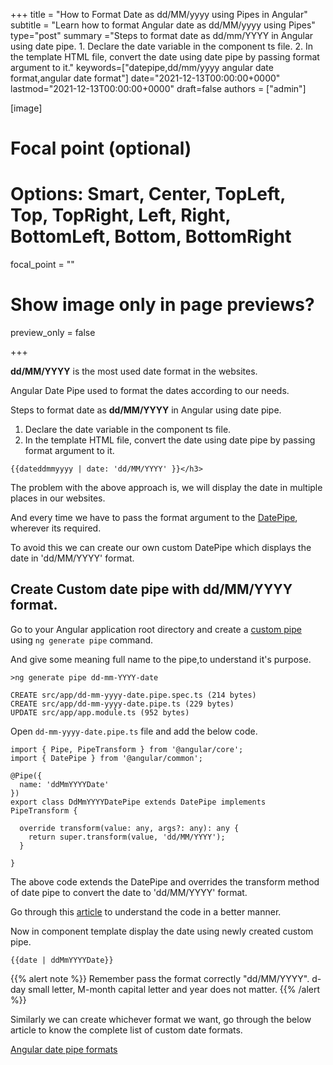+++
title = "How to Format Date as dd/MM/yyyy using Pipes in Angular"
subtitle = "Learn how to format Angular date as dd/MM/yyyy using Pipes"
type="post"
summary ="Steps to format date as dd/mm/YYYY in Angular using date pipe. 1. Declare the date variable in the component ts file. 2. In the template HTML file, convert the date using date pipe by passing format argument to it."
keywords=["datepipe,dd/mm/yyyy angular date format,angular date format"]
date="2021-12-13T00:00:00+0000"
lastmod="2021-12-13T00:00:00+0000"
draft=false
authors = ["admin"]

[image]

  # Focal point (optional)
  # Options: Smart, Center, TopLeft, Top, TopRight, Left, Right, BottomLeft, Bottom, BottomRight
  focal_point = ""

  # Show image only in page previews?
  preview_only = false

+++

**dd/MM/YYYY** is the most used date format in the websites. 

Angular Date Pipe used to format the dates according to our needs. 

Steps to format date as **dd/MM/YYYY** in Angular using date pipe.

1. Declare the date variable in the component ts file.
2. In the template HTML file, convert the date using date pipe by passing format argument to it.

```
{{dateddmmyyyy | date: 'dd/MM/YYYY' }}</h3>
```

The problem with the above approach is, we will display the date in multiple places in our websites. 

And every time we have to pass the format argument to the [DatePipe](https://www.angularjswiki.com/angular/angular-date-pipe-formatting-date-times-in-angular-with-examples/), wherever its required. 

To avoid this we can create our own custom DatePipe which displays the date in 'dd/MM/YYYY' format.

## Create Custom date pipe with dd/MM/YYYY format. 

Go to your Angular application root directory and create a [custom pipe](https://www.angularjswiki.com/pipes/custompipe/) using `ng generate pipe` command. 

And give some meaning full name to the pipe,to understand it's purpose. 

```
>ng generate pipe dd-mm-YYYY-date

CREATE src/app/dd-mm-yyyy-date.pipe.spec.ts (214 bytes)
CREATE src/app/dd-mm-yyyy-date.pipe.ts (229 bytes)
UPDATE src/app/app.module.ts (952 bytes)
```

Open `dd-mm-yyyy-date.pipe.ts` file and add the below code.

```
import { Pipe, PipeTransform } from '@angular/core';
import { DatePipe } from '@angular/common';

@Pipe({
  name: 'ddMmYYYYDate'
})
export class DdMmYYYYDatePipe extends DatePipe implements PipeTransform {

  override transform(value: any, args?: any): any {
    return super.transform(value, 'dd/MM/YYYY');
  }

}
```
The above code extends the DatePipe and overrides the transform method of date pipe to convert the date to 'dd/MM/YYYY' format. 

Go through this [article](https://www.angularjswiki.com/angular/angular-date-pipe-formatting-date-times-in-angular-with-examples/#creating-custom-date-pipe-in-angular) to understand the code in a better manner.

Now in component template display the date using newly created custom pipe. 

```
{{date | ddMmYYYYDate}}
```

{{% alert note %}}
Remember pass the format correctly "dd/MM/YYYY". d-day small letter, M-month capital letter and year does not matter.
{{% /alert %}}

Similarly we can create whichever format we want, go through the below article to know the complete list of custom date formats. 

[Angular date pipe formats](https://www.angularjswiki.com/angular/angular-date-pipe-formatting-date-times-in-angular-with-examples/#defining-custom-date-formats-in-angular)